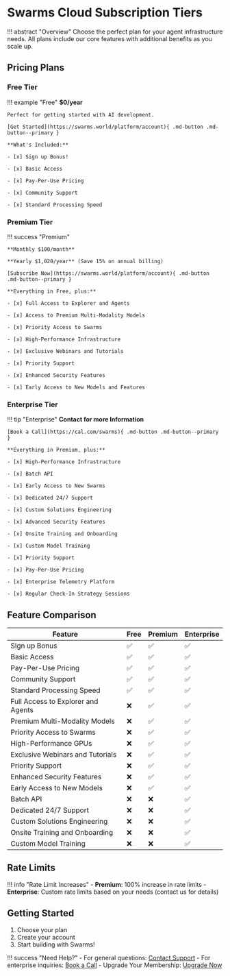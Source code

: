 # Swarms Cloud Subscription Tiers

!!! abstract "Overview"
    Choose the perfect plan for your agent infrastructure needs. All plans include our core features with additional benefits as you scale up.

## Pricing Plans

### Free Tier

!!! example "Free"
    **$0/year**
    
    Perfect for getting started with AI development.

    [Get Started](https://swarms.world/platform/account){ .md-button .md-button--primary }

    **What's Included:**
    
    - [x] Sign up Bonus!
    
    - [x] Basic Access
    
    - [x] Pay-Per-Use Pricing
    
    - [x] Community Support
    
    - [x] Standard Processing Speed

### Premium Tier

!!! success "Premium"

    **Monthly $100/month**

    **Yearly $1,020/year** (Save 15% on annual billing)
    
    [Subscribe Now](https://swarms.world/platform/account){ .md-button .md-button--primary }

    **Everything in Free, plus:**
    
    - [x] Full Access to Explorer and Agents
    
    - [x] Access to Premium Multi-Modality Models
    
    - [x] Priority Access to Swarms
    
    - [x] High-Performance Infrastructure
    
    - [x] Exclusive Webinars and Tutorials
    
    - [x] Priority Support
    
    - [x] Enhanced Security Features
    
    - [x] Early Access to New Models and Features

### Enterprise Tier

!!! tip "Enterprise"
    **Contact for more Information**
    
    [Book a Call](https://cal.com/swarms){ .md-button .md-button--primary }

    **Everything in Premium, plus:**
    
    - [x] High-Performance Infrastructure
    
    - [x] Batch API
    
    - [x] Early Access to New Swarms
    
    - [x] Dedicated 24/7 Support
    
    - [x] Custom Solutions Engineering
    
    - [x] Advanced Security Features
    
    - [x] Onsite Training and Onboarding
    
    - [x] Custom Model Training
    
    - [x] Priority Support
    
    - [x] Pay-Per-Use Pricing

    - [x] Enterprise Telemetry Platform

    - [x] Regular Check-In Strategy Sessions


## Feature Comparison

| Feature | Free | Premium | Enterprise |
|---------|------|---------|------------|
| Sign up Bonus | ✅ | ✅ | ✅ |
| Basic Access | ✅ | ✅ | ✅ |
| Pay-Per-Use Pricing | ✅ | ✅ | ✅ |
| Community Support | ✅ | ✅ | ✅ |
| Standard Processing Speed | ✅ | ✅ | ✅ |
| Full Access to Explorer and Agents | ❌ | ✅ | ✅ |
| Premium Multi-Modality Models | ❌ | ✅ | ✅ |
| Priority Access to Swarms | ❌ | ✅ | ✅ |
| High-Performance GPUs | ❌ | ✅ | ✅ |
| Exclusive Webinars and Tutorials | ❌ | ✅ | ✅ |
| Priority Support | ❌ | ✅ | ✅ |
| Enhanced Security Features | ❌ | ✅ | ✅ |
| Early Access to New Models | ❌ | ✅ | ✅ |
| Batch API | ❌ | ❌ | ✅ |
| Dedicated 24/7 Support | ❌ | ❌ | ✅ |
| Custom Solutions Engineering | ❌ | ❌ | ✅ |
| Onsite Training and Onboarding | ❌ | ❌ | ✅ |
| Custom Model Training | ❌ | ❌ | ✅ |

## Rate Limits

!!! info "Rate Limit Increases"
    - **Premium**: 100% increase in rate limits
    - **Enterprise**: Custom rate limits based on your needs (contact us for details)

## Getting Started

1. Choose your plan
2. Create your account
3. Start building with Swarms!

!!! success "Need Help?"
    - For general questions: [Contact Support](mailto:kye@swarms.world)
    - For enterprise inquiries: [Book a Call](https://cal.com/swarms)
    - Upgrade Your Membership: [Upgrade Now](https://swarms.world/platform/account)
